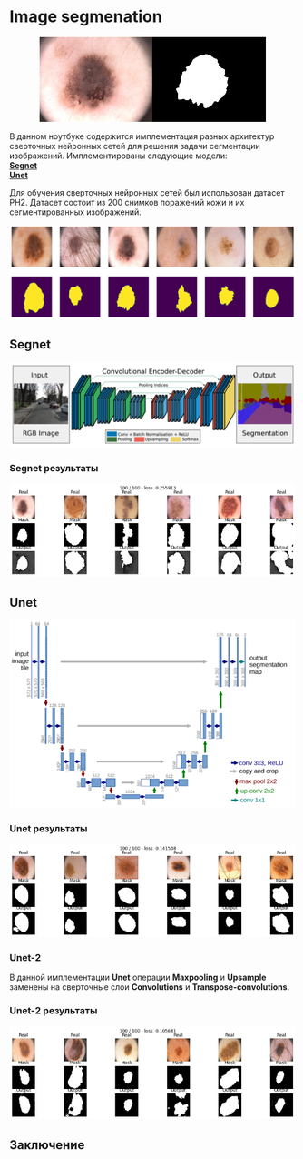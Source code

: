 # Image segmenation

<p align="middle">
	<img src="/assets/example.png">
</p>

В данном ноутбуке содержится имплементация разных архитектур сверточных нейронных сетей для решения задачи сегментации изображений.
Имплементированы следующие модели:
<br>
**[Segnet](https://arxiv.org/pdf/1511.00561.pdf)**
<br>
**[Unet](https://arxiv.org/pdf/1505.04597.pdf)**
<br>

Для обучения сверточных нейронных сетей был использован датасет PH2. Датасет состоит из 200 снимков поражений кожи и их сегментированных изображений.

<img src="/assets/dataset_sample.png">

## Segnet
<p align="middle">
	<img src="/assets/segnet.png">
</p>

### Segnet результаты

<p align="middle">
	<img src="/assets/segnet_res.png">
</p>

## Unet

<p align="middle">
	<img src="/assets/unet.png">
</p>

### Unet результаты
<p align="middle">
	<img src="/assets/unet_res.png">
</p>

### Unet-2
В данной имплементации **Unet** операции **Maxpooling** и **Upsample** заменены на сверточные слои **Convolutions** и **Transpose-convolutions**.


### Unet-2 результаты
<p align="middle">
	<img src="/assets/unet2_res.png">
</p>

## Заключение
